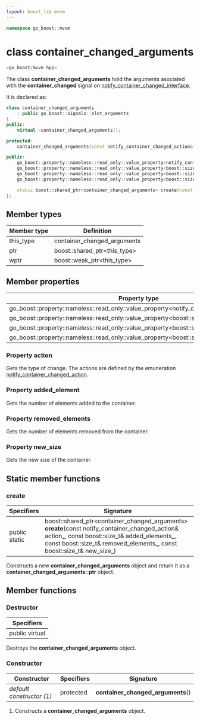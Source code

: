 ```yaml
---
layout: boost_lib_mvvm
---
```


```c++
namespace go_boost::mvvm
```

# class container_changed_arguments

```c++
<go_boost/mvvm.hpp>
```

The class **container_changed_arguments** hold the arguments asociated wtih the
**container_changed** signal on
[notify_container_changed_interface](./class_notify_container_changed_interface.html).

It is declared as:

```c++
class container_changed_arguments
    : public go_boost::signals::slot_arguments
{
public:
    virtual ~container_changed_arguments();

protected:
    container_changed_arguments(const notify_container_changed_action& action_, const boost::size_t& added_elements_, const boost::size_t& removed_elements_, const boost::size_t& new_size_);

public:
    go_boost::property::nameless::read_only::value_property<notify_container_changed_action> action;
    go_boost::property::nameless::read_only::value_property<boost::size_t> added_elements;
    go_boost::property::nameless::read_only::value_property<boost::size_t> removed_elements;
    go_boost::property::nameless::read_only::value_property<boost::size_t> new_size;

    static boost::shared_ptr<container_changed_arguments> create(const notify_container_changed_action& action_, const boost::size_t& added_elements_, const boost::size_t& removed_elements_, const boost::size_t& new_size_);
};
```

## Member types

Member type | Definition
-|-
this_type | container_changed_arguments
ptr | boost\::shared_ptr\<this_type>
wptr | boost\::weak_ptr\<this_type>

## Member properties

Property type | Property name
-|-
go_boost\::property\::nameless\::read_only\::value_property<notify_container_changed_action> | action
go_boost\::property\::nameless\::read_only\::value_property<boost\::size_t> | added_element
go_boost\::property\::nameless\::read_only\::value_property<boost\::size_t> | removed_elements
go_boost\::property\::nameless\::read_only\::value_property<boost\::size_t> | new_size

### Property action

Gets the type of change. The actions are defined by the emuneration
[notify_container_changed_action](./enum_notify_container_changed_action.html).

### Property added_element

Gets the number of elements added to the container.

### Property removed_elements

Gets the number of elements removed from the container.

### Property new_size

Gets the new size of the container.

## Static member functions

### create

Specifiers | Signature
-|-
public static | boost\::shared_ptr<container_changed_arguments> **create**(const notify_container_changed_action& action_, const boost\::size_t& added_elements_, const boost\::size_t& removed_elements_, const boost\::size_t& new_size_)

Constructs a new **container_changed_arguments** object and return it as a
**container_changed_arguments\::ptr** object.

## Member functions

### Destructor

Specifiers |
-|
public virtual |

Destroys the **container_changed_arguments** object.

### Constructor

Constructor | Specifiers | Signature
-|-|-
*default constructor (1)* | protected | **container_changed_arguments**()

1. Constructs a **container_changed_arguments** object.
